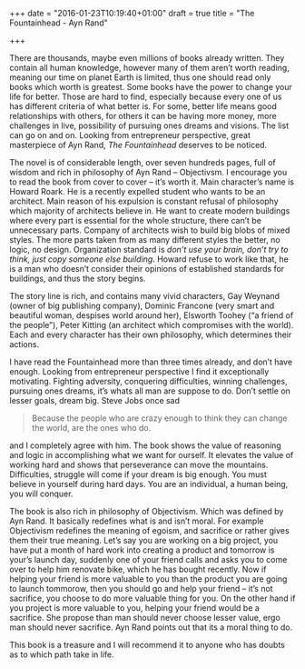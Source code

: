 +++
date = "2016-01-23T10:19:40+01:00"
draft = true
title = "The Fountainhead - Ayn Rand"

+++

There are thousands, maybe even millions of books already written. They contain all human knowledge, however many of them aren’t worth reading, meaning our time on planet Earth is limited, thus one should read only books which worth is greatest. Some books have the power to change your life for better. Those are hard to find, especially because every one of us has different criteria of what better is. For some, better life means good relationships with others, for others it can be having more money, more challenges in live, possibility of pursuing ones dreams and visions. The list can go on and on. Looking from entrepreneur perspective, great masterpiece of Ayn Rand, *The Fountainhead* deserves to be noticed.

The novel is of considerable length, over seven hundreds pages, full of wisdom and rich in philosophy of Ayn Rand – Objectivsm. I encourage you to read the book from cover to cover – it’s worth it. Main character’s name is Howard Roark. He is a recently expelled student who wants to be an architect. Main reason of his expulsion is constant refusal of philosophy which majority of architects believe in. He want to create modern buildings where every part is essential for the whole structure, there can’t be unnecessary parts. Company of architects wish to build big blobs of mixed styles. The more parts taken from as many different styles the better, no logic, no design. Organization standard is *don’t use your brain, don’t try to think, just copy someone else building*. Howard refuse to work like that, he is a man who doesn’t consider their opinions of established standards for buildings, and thus the story begins.

The story line is rich, and contains many vivid characters, Gay Weynand (owner of big publishing company), Dominic Francone (very smart and beautiful woman, despises world around her), Elsworth Toohey (“a friend of the people”), Peter Kitting (an architect which compromises with the world). Each and every character has their own philosophy, which determines their actions.

I have read the Fountainhead more than three times already, and don’t have enough. Looking from entrepreneur perspective I find it exceptionally motivating. Fighting adversity, conquering difficulties, winning challenges, pursuing ones dreams, it’s whats all man are suppose to do. Don’t settle on lesser goals, dream big. Steve Jobs once sad

>Because the people who are crazy enough to think they can change the world, are the ones who do.

and I completely agree with him. The book shows the value of reasoning and logic in accomplishing what we want for ourself. It elevates the value of working hard and shows that perseverance can move the mountains. Difficulties, struggle will come if your dream is big enough. You must believe in yourself during hard days. You are an individual, a human being, you will conquer.

The book is also rich in philosophy of Objectivism. Which was defined by Ayn Rand. It basically redefines what is and isn’t moral. For example Objectivism redefines the meaning of egoism, and sacrifice or rather gives them their true meaning. Let’s say you are working on a big project, you have put a month of hard work into creating a product and tomorrow is your’s launch day, suddenly one of your friend calls and asks you to come over to help him renovate bike, which he has bought recently. Now if helping your friend is more valuable to you than the product you are going to launch tommorow, then you should go and help your friend – it’s not sacrifice, you choose to do more valuable thing for you. On the other hand if you project is more valuable to you, helping your friend would be a sacrifice. She propose than man should never choose lesser value, ergo man should never sacrifice. Ayn Rand points out that its a moral thing to do.

This book is a treasure and I will recommend it to anyone who has doubts as to which path take in life.
